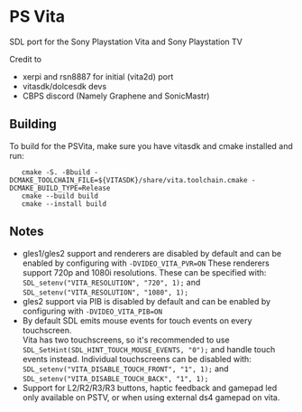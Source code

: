 PS Vita
=======
SDL port for the Sony Playstation Vita and Sony Playstation TV

Credit to
* xerpi and rsn8887 for initial (vita2d) port
* vitasdk/dolcesdk devs
* CBPS discord (Namely Graphene and SonicMastr)

Building
--------
To build for the PSVita, make sure you have vitasdk and cmake installed and run:
```
   cmake -S. -Bbuild -DCMAKE_TOOLCHAIN_FILE=${VITASDK}/share/vita.toolchain.cmake -DCMAKE_BUILD_TYPE=Release
   cmake --build build
   cmake --install build
```


Notes
-----
* gles1/gles2 support and renderers are disabled by default and can be enabled by configuring with `-DVIDEO_VITA_PVR=ON`
  These renderers support 720p and 1080i resolutions. These can be specified with: 
  `SDL_setenv("VITA_RESOLUTION", "720", 1);` and `SDL_setenv("VITA_RESOLUTION", "1080", 1);`
* gles2 support via PIB is disabled by default and can be enabled by configuring with `-DVIDEO_VITA_PIB=ON`
* By default SDL emits mouse events for touch events on every touchscreen.  
  Vita has two touchscreens, so it's recommended to use `SDL_SetHint(SDL_HINT_TOUCH_MOUSE_EVENTS, "0");` and handle touch events instead.
  Individual touchscreens can be disabled with:
  `SDL_setenv("VITA_DISABLE_TOUCH_FRONT", "1", 1);` and `SDL_setenv("VITA_DISABLE_TOUCH_BACK", "1", 1);`
* Support for L2/R2/R3/R3 buttons, haptic feedback and gamepad led only available on PSTV, or when using external ds4 gamepad on vita.
